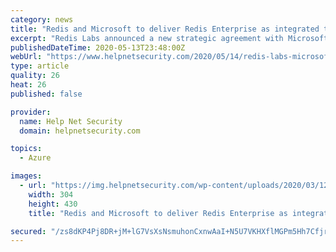 ```yaml
---
category: news
title: "Redis and Microsoft to deliver Redis Enterprise as integrated tiers of Azure Cache for Redis"
excerpt: "Redis Labs announced a new strategic agreement with Microsoft to deliver Redis Enterprise as new, fully integrated tiers of Azure Cache for Redis."
publishedDateTime: 2020-05-13T23:48:00Z
webUrl: "https://www.helpnetsecurity.com/2020/05/14/redis-labs-microsoft/"
type: article
quality: 26
heat: 26
published: false

provider:
  name: Help Net Security
  domain: helpnetsecurity.com

topics:
  - Azure

images:
  - url: "https://img.helpnetsecurity.com/wp-content/uploads/2020/03/12085321/insecure-rsac2020.jpg"
    width: 304
    height: 430
    title: "Redis and Microsoft to deliver Redis Enterprise as integrated tiers of Azure Cache for Redis"

secured: "/zs8dKP4Pj8DR+jM+lG7VsXsNsmuhonCxnwAaI+N5U7VKHXflMGPm5Hh7CfjrGZ+b6UJEliCXLYOxyYXkOekIAKY7VwcNMQLQW5yCcAdrshj/9dbn1YCd+fR69BqaDe6pMS75NpSAMSBBMka8xBuVWULw/Bg+C3gdho+DYEv7RiV0OZl2GBuURMY135pr+ISOHSMU3IgLw9ruQNQmEHpdj8VAe06XSypP2LrGzDO4c/Skno6iTBQoUFTryfcSiTvpXyh3mqEhUndfMLYhAzu8IA2Nj1nRFmfZrO9zXqW5SUCNsjgDe8amu43HifHiu0EKsYUEGV+OmBC+ur5ROvzht+XkwD7tl01EJ5LdkovMOTKIOUPTIVgWXqTBxMaVbzzSsK7ofC0Hq8E5pWwgO0+1e9PYStYCwQjdi1ou4aBDQeDf6P9dCtEu1eRB9l0Ar871Gn0geThuyIOHYI9pdrExQd1BAYN/YoEPQIAYpY770s=;lamP4tv/xfDsiqBLJhfufA=="
---
```


